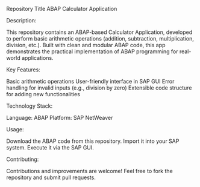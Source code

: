 Repository Title
ABAP Calculator Application

Description:


This repository contains an ABAP-based Calculator Application, developed to perform basic arithmetic operations (addition, subtraction, multiplication, division, etc.). Built with clean and modular ABAP code, this app demonstrates the practical implementation of ABAP programming for real-world applications.


Key Features:

Basic arithmetic operations
User-friendly interface in SAP GUI
Error handling for invalid inputs (e.g., division by zero)
Extensible code structure for adding new functionalities


Technology Stack:

Language: ABAP
Platform: SAP NetWeaver


Usage:

Download the ABAP code from this repository.
Import it into your SAP system.
Execute it via the SAP GUI.


Contributing:

Contributions and improvements are welcome! Feel free to fork the repository and submit pull requests.
